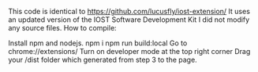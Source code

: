 This code is identical to https://github.com/lucusfly/iost-extension/
It uses an updated version of the IOST Software Development Kit
I did not modify any source files.
How to compile:

Install npm and nodejs.
npm i
npm run build:local
Go to chrome://extensions/
Turn on developer mode at the top right corner
Drag your /dist folder which generated from step 3 to the page.
